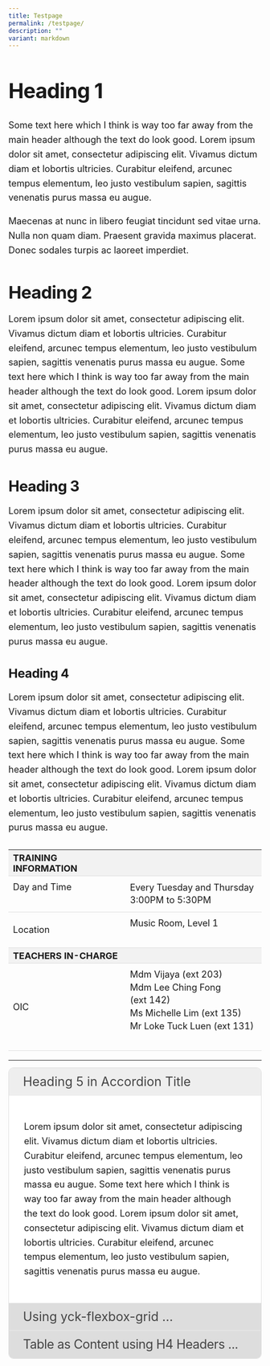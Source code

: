 ```yaml
---
title: Testpage
permalink: /testpage/
description: ""
variant: markdown
---
```

<div class="yck-component">
	<h1>Heading 1</h1>
	<p>Some text here which I think is way too far away from the main header although the text do look good. Lorem ipsum dolor sit amet, consectetur adipiscing elit. Vivamus dictum diam et lobortis ultricies. Curabitur eleifend, arcunec tempus elementum, leo justo vestibulum sapien, sagittis venenatis purus massa eu augue.</p> 
	
<p>Maecenas at nunc in libero feugiat tincidunt sed vitae urna. Nulla non quam diam. Praesent gravida maximus placerat. Donec sodales turpis ac laoreet imperdiet.</p>
	
<h2>Heading 2</h2>
	<p>Lorem ipsum dolor sit amet, consectetur adipiscing elit. Vivamus dictum diam et lobortis ultricies. Curabitur eleifend, arcunec tempus elementum, leo justo vestibulum sapien, sagittis venenatis purus massa eu augue. Some text here which I think is way too far away from the main header although the text do look good. Lorem ipsum dolor sit amet, consectetur adipiscing elit. Vivamus dictum diam et lobortis ultricies. Curabitur eleifend, arcunec tempus elementum, leo justo vestibulum sapien, sagittis venenatis purus massa eu augue.</p> 
	
<h3>Heading 3</h3>
	<p>Lorem ipsum dolor sit amet, consectetur adipiscing elit. Vivamus dictum diam et lobortis ultricies. Curabitur eleifend, arcunec tempus elementum, leo justo vestibulum sapien, sagittis venenatis purus massa eu augue. Some text here which I think is way too far away from the main header although the text do look good. Lorem ipsum dolor sit amet, consectetur adipiscing elit. Vivamus dictum diam et lobortis ultricies. Curabitur eleifend, arcunec tempus elementum, leo justo vestibulum sapien, sagittis venenatis purus massa eu augue.</p> 
	
<h4>Heading 4</h4>
	<p>Lorem ipsum dolor sit amet, consectetur adipiscing elit. Vivamus dictum diam et lobortis ultricies. Curabitur eleifend, arcunec tempus elementum, leo justo vestibulum sapien, sagittis venenatis purus massa eu augue. Some text here which I think is way too far away from the main header although the text do look good. Lorem ipsum dolor sit amet, consectetur adipiscing elit. Vivamus dictum diam et lobortis ultricies. Curabitur eleifend, arcunec tempus elementum, leo justo vestibulum sapien, sagittis venenatis purus massa eu augue.</p> 
	 <table class="yck-table">
        <thead>
            <tr>
                <th class="yck-th">TRAINING INFORMATION</th>
                <th class="yck-th"></th>
            </tr>
        </thead>
        <tbody>
            <tr>
							<td class="yck-td"><p>Day and Time</p></td>
							<td class="yck-td">Every Tuesday and Thursday<br> 3:00PM to 5:30PM</td>
            </tr>
            <tr>
							<td class="yck-td">Location</td>
							<td class="yck-td"><p>Music Room, Level 1</p></td>
            </tr>
            <tr>
                <th class="yck-th">TEACHERS IN-CHARGE</th>
                <th class="yck-th"></th>
            </tr>
            <tr>
                <td class="yck-td">OIC</td>
                <td class="yck-td"><p>Mdm Vijaya (ext 203)<br>
																									Mdm Lee Ching Fong (ext 142)<br>
																									Ms Michelle Lim (ext 135)<br>
									Mr Loke Tuck Luen (ext 131)</p></td>
            </tr>
        </tbody>
    </table>
</div>

<hr>
<div class="yck-component">
<div class="accordion">
  <input checked="" class="accordion-select" name="select" type="radio">
  <div class="accordion-title h5"><span>Heading 5 in Accordion Title</span></div>
  <div class="accordion-content"><p>Lorem ipsum dolor sit amet, consectetur adipiscing elit. Vivamus dictum diam et lobortis ultricies. Curabitur eleifend, arcunec tempus elementum, leo justo vestibulum sapien, sagittis venenatis purus massa eu augue. Some text here which I think is way too far away from the main header although the text do look good. Lorem ipsum dolor sit amet, consectetur adipiscing elit. Vivamus dictum diam et lobortis ultricies. Curabitur eleifend, arcunec tempus elementum, leo justo vestibulum sapien, sagittis venenatis purus massa eu augue.</p> </div> 
  <input class="accordion-select" name="select" type="radio">
  <div class="accordion-title"><span>Using yck-flexbox-grid ...</span></div>
  <div class="accordion-content">
	<ul class="yck-flexbox-grid">
		<li>
	<h4>Heading 4</h4>
	<p>Lorem ipsum dolor sit amet, consectetur adipiscing elit. Vivamus dictum diam et lobortis ultricies. Curabitur eleifend, arcunec tempus elementum, leo justo vestibulum sapien, sagittis venenatis purus massa eu augue. Some text here which I think is way too far away from the main header although the text do look good. Lorem ipsum dolor sit amet, consectetur adipiscing elit. Vivamus dictum diam et lobortis ultricies. Curabitur eleifend, arcunec tempus elementum, leo justo vestibulum sapien, sagittis venenatis purus massa eu augue.</p> 	
		</li>
	<li>
		<h4>Level 4 Heading</h4>
		<p>Maecenas at nunc in libero feugiat tincidunt sed vitae urna. Nulla non quam diam. Praesentgravida maximus placerat. Donec sodales turpis ac laoreet imperdiet.</p>
	<p>Lorem ipsum dolor sit amet, consectetur adipiscing elit. Vivamus dictum diam et lobortis ultricies. Curabitur eleifend, arcunec tempus elementum, leo justo vestibulum sapien, sagittis venenatis purus massa eu augue.</p></li>
<li>		<h4>Some other Header</h4>
		<p>Lorem ipsum dolor sit amet, consectetur adipiscing elit. Vivamus dictum diam et lobortis ultricies. Curabitur eleifend, arcunec tempus elementum, leo justo vestibulum sapien, sagittis venenatis purus massa eu augue. Some text here which I think is way too far away from the main header although the text do look good. Lorem ipsum dolor sit amet, consectetur adipiscing elit. Vivamus dictum diam et lobortis ultricies. Curabitur eleifend, arcunec tempus elementum, leo justo vestibulum sapien, sagittis venenatis purus massa eu augue.</p>
</li>
</ul>

</div> 
  <input class="accordion-select" name="select" type="radio">
  <div class="accordion-title yck-h4"><span>Table as Content using H4 Headers ...</span></div>
  <div class="accordion-content">
	<ul class="yck-flexbox-grid">
		<li>
	<h4>Heading 4</h4>
	<p>Some text here which I think is way too far away from the main header although the text do look good.</p> <p>Lorem ipsum dolor sit amet, consectetur adipiscing elit.</p>
		</li>
	<li>
		<h4>Level 4 Heading</h4>
		<p>Maecenas at nunc in libero feugiat tincidunt sed vitae urna. Nulla non quam diam. Praesentgravida maximus placerat. Donec sodales turpis ac laoreet imperdiet.</p>
</li>
</ul>

<table class="yck-table">
        <thead>
            <tr>
                <th class="yck-th">TRAINING INFORMATION</th>
                <th class="yck-th"></th>
            </tr>
        </thead>
        <tbody>
            <tr>
                <td class="yck-td">Day and Time</td>
                <td class="yck-td">Every Tuesday and Thursday<br> 3:00PM to 5:30PM</td>
            </tr>
            <tr>
                <td class="yck-td">Location</td>
                <td class="yck-td">Music Room, Level 1</td>
            </tr>
		</tbody>
		</table>
	</div> 
</div> 
</div>

<style>
	:root {
    --yck-color-text-light: #888;
    --yck-color-border: #e0e0e0;
    --yck-text-line-height: 1.6em;
    --yck-heading-line-height: 1.2em;
    --yck-heading-letter-spacing: -0.02em;
    --yck-content-width: 100%;
    --yck-transition-speed: 0.8s;
    --yck-transition-timing: cubic-bezier(0.4, 0, 0.2, 1);
    --yck-spacing-unit: 1em;
    --yck-border-radius: 4px;
    --yck-box-shadow: 0 2px 4px rgba(0, 0, 0, 0.1);

    /* @link https://utopia.fyi/type/calculator?c=320,18,1.125,1240,18,1.2,5,2,&s=0.75|0.5|0.25,1.5|2|3|4|6,s-l&g=s,l,xl,12 */

    --yck-step--2: clamp(0.7813rem, 0.9263rem + -0.1872vw, 0.8889rem);
    --yck-step--1: clamp(0.9375rem, 1.0217rem + -0.1087vw, 1rem);
    --yck-step-0: clamp(1.125rem, 1.125rem + 0vw, 1.125rem);
    --yck-step-1: clamp(1.2656rem, 1.2363rem + 0.1467vw, 1.35rem);
    --yck-step-2: clamp(1.4238rem, 1.3556rem + 0.3412vw, 1.62rem);
    --yck-step-3: clamp(1.6018rem, 1.4828rem + 0.5951vw, 1.944rem);
    --yck-step-4: clamp(1.802rem, 1.6174rem + 0.9231vw, 2.3328rem);
    --yck-step-5: clamp(2.0273rem, 1.7587rem + 1.3427vw, 2.7994rem);

    --yck-space-s-l: clamp(1.125rem, 0.7337rem + 1.9565vw, 2.25rem);
}


.yck-component {
    line-height: var(--yck-text-line-height);
    letter-spacing: normal;
    font-size: var(--yck-step-0);
}

.yck-component h1,
.yck-component h2,
.yck-component h3,
.yck-component h4,
.yck-component h5,
.yck-component h6,
.yck-component p {
    overflow-wrap: break-word;
}

.yck-component p {
    text-wrap: pretty;
}

.yck-component h1,
.yck-component h2,
.yck-component h3,
.yck-component h4,
.yck-component h5,
.yck-component h6 {
    text-wrap: balance;
}

.yck-component .yck-h1,
.yck-component h1 {
    font-size: var(--yck-step-5);
    margin-bottom: var(--yck-space-s-l);
    line-height: var(--yck-heading-line-height);
    letter-spacing: var(--yck-heading-letter-spacing);
}

.yck-component .yck-h2,
.yck-component h2 {
    font-size: var(--yck-step-4);
    margin-bottom: var(--yck-space-s-l) * 0.8;
    line-height: var(--yck-heading-line-height);
    letter-spacing: var(--yck-heading-letter-spacing);
}

.yck-component .yck-h3,
.yck-component h3 {
    font-size: var(--yck-step-3);
    margin-bottom: var(--yck-space-s-l) * 0.6;
    line-height: var(--yck-heading-line-height);
    letter-spacing: var(--yck-heading-letter-spacing);
}

.yck-component .yck-h4,
.yck-component h4 {
    font-size: var(--yck-step-2);
    margin-bottom: var(--yck-space-s-l) * 0.4;
    text-transform: titlecase;
    line-height: var(--yck-heading-line-height);
    letter-spacing: var(--yck-heading-letter-spacing);
}

.yck-component .yck-h5,
.yck-component h5 {
    font-size: var(--yck-step-1);
    margin-bottom: var(--yck-space-m);
    text-transform: uppercase;
    line-height: var(--yck-heading-line-height);
    letter-spacing: var(--yck-heading-letter-spacing);
}

.yck-component .yck-h6,
.yck-component h6 {
    font-size: var(--yck-step-0);
    margin-bottom: calc(var(--yck-spacing-unit) * 0.2);
    text-transform: uppercase;
    line-height: var(--yck-heading-line-height);
    letter-spacing: var(--yck-heading-letter-spacing);
}

.yck-component .yck-text-small {
    font-size: var(--yck-step--1);
    margin-bottom: var(--yck-space-xs);
}

.yck-component .yck-text-xs {
    font-size: var(--yck-step--2);
    margin-bottom: var(--yck-space-2xs);
}

.yck-component ol,
.yck-component p,
.yck-component ul {
    font-size: var(--yck-step-0);
    margin-bottom: var(--yck-spacing-unit);
}

.yck-component ul.yck-custom-list {
    list-style: none;
    padding-left: 0;
    margin-left: 0;
    font-size: inherit;
}

.yck-component ul.yck-custom-list li {
    position: relative;
    padding-left: 1.5em;
    margin-bottom: 0.5em;
    line-height: 1em;
}

.yck-component ul.yck-custom-list li::before {
    content: '~';
    position: absolute;
    left: 0;
}

.yck-component .yck-table {
    border-collapse: collapse;
    max-width: 100%;
    margin-top: 1.6em;
    margin-bottom: var(--yck-spacing-unit);
    font-size: var(--yck-step-0);
}

.yck-component .yck-th {
    background-color: #f2f2f2;
    text-align: left;
    border-bottom: 1px solid #ddd;
    text-transform: uppercase;
}

.yck-component .yck-th h4,
.yck-component .yck-th h5,
.yck-component .yck-th h6 {
    margin: 0 0 0.5em;
}

.yck-component .yck-td {
    border-bottom: 1px solid #ddd;
    max-width: 320px;
    word-wrap: break-word;
    line-height: 1.6rem;
    padding-top: 0.5em;
    padding-bottom: 0.5em;
  }

.yck-component .yck-table tbody .yck-td p {
    margin-block: 0;
    padding-bottom: 0.5em;
}
    
 .yck-component .yck-table tbody .yck-td p:last-child {
     padding-bottom: 1.5em;
 }




.yck-component .yck-gallery-container {
    display: flex;
    flex-direction: column;
    align-items: center;
    gap: 1em;
}

.yck-component .yck-gallery-container .yck-iframe-container {
    position: relative;
    width: 100%;
    padding-bottom: 56.25%;
    overflow: hidden;
}

.yck-component .yck-gallery-container iframe {
    position: absolute;
    top: 0;
    left: 0;
    width: 100%;
    height: 100%;
    margin-bottom: 1em;
}

.yck-component .yck-gallery-container small,
.yck-component .yck-gallery-container .yck-figcaption {
    display: block;
    text-align: center;
    font-style: italic;
    margin-top: 0.5em;
    color: var(--yck-color-text-light);
}

.yck-component .yck-gallery-container img {
    display: block;
    width: 100%;
    height: auto;
    border-radius: var(--yck-border-radius);
    box-shadow: var(--yck-box-shadow);
    object-fit: cover;
}

.yck-component .yck-gallery-container .yck-image-row {
    display: flex;
    flex-direction: row;
    flex-wrap: wrap;
    gap: 0.5em;
}

.yck-component .yck-gallery-container .yck-image-row img {
    flex: 1 1 calc(25% - 0.5em);
    min-width: calc(50% - 0.5em);
    object-fit: cover;
}

.yck-component .yck-gallery-container .yck-image-row img .yck-text-xs,
.yck-component .yck-gallery-container .yck-image-row img .yck-figcaption	{
	
}
	
/* Base styles for accordion */
.accordion {
  box-sizing: border-box;
  display: flex;
  overflow: hidden;
  width: 100%;
  border-color: #dedede;
  border-radius: 10px;
  border-style: solid;
  border-width: 1px;
  flex-direction: column;
  height: auto;
}

.accordion-select {
  cursor: pointer;
  margin: 0;
  opacity: 0;
  z-index: 1;
  background-color: #ddd;
  color: #444;
  width: 100%;
  height: 55px;
  font-size: var(--yck-step-2);
  margin-bottom: -55px;
  margin-right: -55px;
}

.accordion-title {
  position: relative;
  background-color: #ddd;
  color: #444;
  width: 100%;
  height: 55px;
  font-size: var(--yck-step-2);
}

.accordion-title:not(:nth-last-child(2))::after {
  border: 1px solid transparent;
  bottom: 0;
  content: "";
  left: 0;
  position: absolute;
  right: 0;
  top: 0;
  border-bottom-color: #eaeaea;
  border-right-color: transparent;
}

.accordion-select:hover + .accordion-title,
.accordion-select:checked + .accordion-title {
  background-color: #eee;
}

.accordion-title span {
  bottom: 0px;
  box-sizing: border-box;
  display: block;
  position: absolute;
  white-space: nowrap;
  width: 100%;
  transform: rotate(0deg);
  -ms-writing-mode: lr-tb;
  filter: progid:DXImageTransform.Microsoft.BasicImage(rotation=0);
  padding-left: 28px;
  padding-right: 28px;
  line-height: 55px;
}

.accordion-content {
  box-sizing: border-box;
  overflow: hidden;
  position: relative;
  transition: max-height 0.3s ease 0.1s, padding 0.3s ease 0.1s; /* Add transition for smooth effect */
  background-color: #fff;
  color: inherit;
  padding: 0 30px; /* Start with no padding */
  max-height: 0; /* Collapse content initially */
  width: 100%;
	font-size: var(--yck-step-0);
}

.accordion-select:checked + .accordion-title + .accordion-content {
  max-height: 1920px; /* Large enough to fit most content */
  padding: 30px; /* Restore padding */
}

	/* Custom styles for second accordion content */
.accordion-content ul {
  list-style: none;
  padding: 0;
  margin: 0;
  display: grid;
  grid-template-columns: repeat(2, 1fr); /* 2 columns */
  gap: 20px;
}

.accordion-content ul li h4 {
  margin: 0;
  font-weight: bold;
  text-align: left;
}

@media (max-width: 480px) {
  .accordion-content ul {
    grid-template-columns: 1fr; /* Single column for small screens */
  }
}
	
.yck-component .accordion-content .yck-flexbox-grid {
    --yck-min: 22ch;
    --yck-gap: var(--yck-space-s-l);
    display: flex;
    flex-wrap: wrap;
    list-style: none;
    gap: var(--yck-gap);
}

.yck-component .accordion-content .yck-flexbox-grid > * {
    flex: 1 1 var(--yck-min);
    list-style: none;
}
	
	
</style>